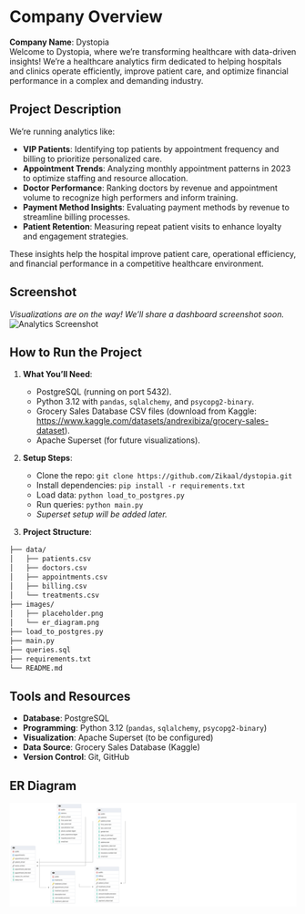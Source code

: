 # Company Overview
**Company Name**: Dystopia  
Welcome to Dystopia, where we’re transforming healthcare with data-driven insights! We’re a healthcare analytics firm dedicated to helping hospitals and clinics operate efficiently, improve patient care, and optimize financial performance in a complex and demanding industry.

## Project Description

We’re running analytics like:
- **VIP Patients**: Identifying top patients by appointment frequency and billing to prioritize personalized care.
- **Appointment Trends**: Analyzing monthly appointment patterns in 2023 to optimize staffing and resource allocation.
- **Doctor Performance**: Ranking doctors by revenue and appointment volume to recognize high performers and inform training.
- **Payment Method Insights**: Evaluating payment methods by revenue to streamline billing processes.
- **Patient Retention**: Measuring repeat patient visits to enhance loyalty and engagement strategies.

These insights help the hospital improve patient care, operational efficiency, and financial performance in a competitive healthcare environment.

## Screenshot
*Visualizations are on the way! We’ll share a dashboard screenshot soon.*  
![Analytics Screenshot](images/placeholder.png)

## How to Run the Project
1. **What You’ll Need**:
   - PostgreSQL (running on port 5432).
   - Python 3.12 with `pandas`, `sqlalchemy`, and `psycopg2-binary`.
   - Grocery Sales Database CSV files (download from Kaggle: https://www.kaggle.com/datasets/andrexibiza/grocery-sales-dataset).
   - Apache Superset (for future visualizations).

2. **Setup Steps**:
   - Clone the repo: ``git clone https://github.com/Zikaal/dystopia.git``
   - Install dependencies: `pip install -r requirements.txt`
   - Load data: `python load_to_postgres.py`
   - Run queries: `python main.py`
   - *Superset setup will be added later.*

3. **Project Structure**:
```plaintext
├── data/
│   ├── patients.csv
│   ├── doctors.csv
│   ├── appointments.csv
│   ├── billing.csv
│   └── treatments.csv
├── images/
│   ├── placeholder.png
│   └── er_diagram.png
├── load_to_postgres.py
├── main.py
├── queries.sql
├── requirements.txt
└── README.md
```


## Tools and Resources
- **Database**: PostgreSQL
- **Programming**: Python 3.12 (`pandas`, `sqlalchemy`, `psycopg2-binary`)
- **Visualization**: Apache Superset (to be configured)
- **Data Source**: Grocery Sales Database (Kaggle)
- **Version Control**: Git, GitHub

## ER Diagram
![ER Diagram](images/ERD.png)
